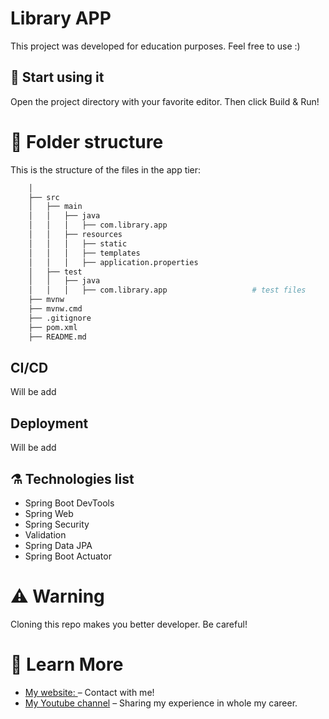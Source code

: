 # Library APP

This project was developed for education purposes. Feel free to use :)

## 🚀 Start using it

Open the project directory with your favorite editor. Then click Build & Run!

# 🧬 Folder structure

This is the structure of the files in the app tier:

```sh
    │
    ├── src
    │   ├── main
    │   │   ├── java
    │   │   │   ├── com.library.app
    │   │   ├── resources
    │   │   │   ├── static
    │   │   │   ├── templates
    │   │   │   ├── application.properties
    │   ├── test
    │   │   ├── java
    │   │   │   ├── com.library.app                   # test files
    ├── mvnw
    ├── mvnw.cmd
    ├── .gitignore
    ├── pom.xml
    ├── README.md
```

## CI/CD

Will be add

## Deployment

Will be add

## ⚗️ Technologies list

- Spring Boot DevTools
- Spring Web
- Spring Security
- Validation
- Spring Data JPA
- Spring Boot Actuator

# ⚠️ Warning

Cloning this repo makes you better developer. Be careful!

# 📖 Learn More

- [My website: ](https://emrecan.co/) – Contact with me!
- [My Youtube channel](https://www.youtube.com/channel/UCHnhd6yOwxKyQTZU1yDqV0w) – Sharing my experience in whole my career.